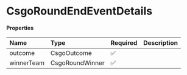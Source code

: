 # CsgoRoundEndEventDetails

**Properties**

| Name       | Type            | Required | Description |
| :--------- | :-------------- | :------- | :---------- |
| outcome    | CsgoOutcome     | ✅       |             |
| winnerTeam | CsgoRoundWinner | ✅       |             |
